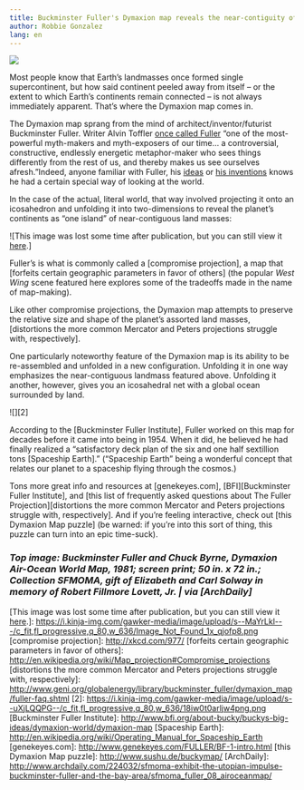 ```yaml
---
title: Buckminster Fuller's Dymaxion map reveals the near-contiguity of Earth's continents
author: Robbie Gonzalez
lang: en
---
```


![][1]

Most people know that Earth’s landmasses once formed single supercontinent, but how said continent peeled away from itself – or the extent to which Earth’s continents remain connected – is not always immediately apparent. That’s where the Dymaxion map comes in.

The Dymaxion map sprang from the mind of architect/inventor/futurist Buckminster Fuller. Writer Alvin Toffler [once called Fuller] “one of the most-powerful myth-makers and myth-exposers of our time… a controversial, constructive, endlessly energetic metaphor-maker who sees things differently from the rest of us, and thereby makes us see ourselves afresh.”Indeed, anyone familiar with Fuller, his [ideas] or [his inventions] knows he had a certain special way of looking at the world.

In the case of the actual, literal world, that way involved projecting it onto an icosahedron and unfolding it into two-dimensions to reveal the planet’s continents as “one island” of near-contiguous land masses:

![This image was lost some time after publication, but you can still view it [here].]

Fuller’s is what is commonly called a [compromise projection], a map that [forfeits certain geographic parameters in favor of others] (the popular *West Wing* scene featured here explores some of the tradeoffs made in the name of map-making).

Like other compromise projections, the Dymaxion map attempts to preserve the relative size and shape of the planet’s assorted land masses, [distortions the more common Mercator and Peters projections struggle with, respectively].

One particularly noteworthy feature of the Dymaxion map is its ability to be re-assembled and unfolded in a new configuration. Unfolding it in one way emphasizes the near-contiguous landmass featured above. Unfolding it another, however, gives you an icosahedral net with a global ocean surrounded by land.

![][2]

According to the [Buckminster Fuller Institute], Fuller worked on this map for decades before it came into being in 1954. When it did, he believed he had finally realized a “satisfactory deck plan of the six and one half sextillion tons [Spaceship Earth].” (“Spaceship Earth” being a wonderful concept that relates our planet to a spaceship flying through the cosmos.)

Tons more great info and resources at [genekeyes.com], [BFI][Buckminster Fuller Institute], and [this list of frequently asked questions about The Fuller Projection][distortions the more common Mercator and Peters projections struggle with, respectively]. And if you’re feeling interactive, check out [this Dymaxion Map puzzle] (be warned: if you’re into this sort of thing, this puzzle can turn into an epic time-suck).

### *Top image: Buckminster Fuller and Chuck Byrne, Dymaxion Air-Ocean World Map, 1981; screen print; 50 in. x 72 in.; Collection SFMOMA, gift of Elizabeth and Carl Solway in memory of Robert Fillmore Lovett, Jr. \| via [ArchDaily]*

  [1]: https://i.kinja-img.com/gawker-media/image/upload/s--n7OuJPrh--/c_scale,fl_progressive,q_80,w_800/18iw2vvivjz7kjpg.jpg
  [once called Fuller]: http://www.brainpickings.org/index.php/2013/03/08/buckminster-fuller-synergetics/
  [ideas]: http://en.wikipedia.org/wiki/Spaceship_Earth
  [his inventions]: https://www.google.com/search?tbo=p&tbm=pts&hl=en&q=%22inventor:+richard+buckminster+fuller%22
  [here]: http://web.archive.org/web/20160804020934/https://upload.wikimedia.org/wikipedia/commons/b/bb/Dymaxion_2003_animation_small1.gif
  [This image was lost some time after publication, but you can still view it [here].]: https://i.kinja-img.com/gawker-media/image/upload/s--MaYrLkl---/c_fit,fl_progressive,q_80,w_636/Image_Not_Found_1x_qjofp8.png
  [compromise projection]: http://xkcd.com/977/
  [forfeits certain geographic parameters in favor of others]: http://en.wikipedia.org/wiki/Map_projection#Compromise_projections
  [distortions the more common Mercator and Peters projections struggle with, respectively]: http://www.geni.org/globalenergy/library/buckminster_fuller/dymaxion_map/fuller-faq.shtml
  [2]: https://i.kinja-img.com/gawker-media/image/upload/s--uXjLQQPG--/c_fit,fl_progressive,q_80,w_636/18iw0t0arljw4png.png
  [Buckminster Fuller Institute]: http://www.bfi.org/about-bucky/buckys-big-ideas/dymaxion-world/dymaxion-map
  [Spaceship Earth]: http://en.wikipedia.org/wiki/Operating_Manual_for_Spaceship_Earth
  [genekeyes.com]: http://www.genekeyes.com/FULLER/BF-1-intro.html
  [this Dymaxion Map puzzle]: http://www.sushu.de/buckymap/
  [ArchDaily]: http://www.archdaily.com/224032/sfmoma-exhibit-the-utopian-impulse-buckminster-fuller-and-the-bay-area/sfmoma_fuller_08_airoceanmap/
